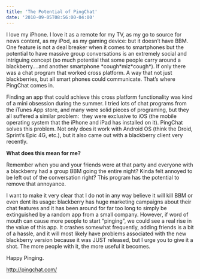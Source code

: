 ```yaml
---
title: 'The Potential of PingChat'
date: '2010-09-05T08:56:00-04:00'
---
```

I love my iPhone. I love it as a remote for my TV, as my go to source for news content, as my iPod, as my gaming device: but it doesn’t have BBM. One feature is not a deal breaker when it comes to smartphones but the potential to have massive group conversations is an extremely social and intriguing concept (so much potential that some people carry around a blackberry….and another smartphone \*cough\*miz\*cough\*). If only there was a chat program that worked cross platform. A way that not just blackberries, but all smart phones could communicate. That’s where PingChat comes in.

Finding an app that could achieve this cross platform functionality was kind of a mini obsession during the summer. I tried lots of chat programs from the iTunes App store, and many were solid pieces of programing, but they all suffered a similar problem:  they were exclusive to iOS (the mobile operating system that the iPhone and iPad has installed on it). PingChat solves this problem. Not only does it work with Android OS (think the Droid, Sprint’s Epic 4G, etc.), but it also came out with a blackberry client very recently.

**What does this mean for me?**

Remember when you and your friends were at that party and everyone with a blackberry had a group BBM going the entire night? Kinda felt annoyed to be left out of the conversation right? This program has the potential to remove that annoyance.

I want to make it very clear that I do not in any way believe it will kill BBM or even dent its usage: blackberry has huge marketing campaigns about their chat features and it has been around for far too long to simply be extinguished by a random app from a small company. However, if word of mouth can cause more people to start “pinging”, we could see a real rise in the value of this app. It crashes somewhat frequently, adding friends is a bit of a hassle, and it will most likely have problems associated with the new blackberry version because it was JUST released, but I urge you to give it a shot. The more people with it, the more useful it becomes.

Happy Pinging.

http://pingchat.com/
